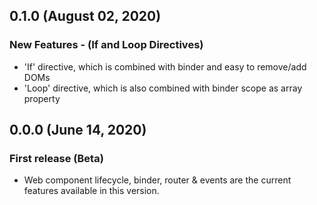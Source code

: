 ## 0.1.0 (August 02, 2020)

### New Features - (If and Loop Directives)

* 'If' directive, which is combined with binder and easy to remove/add DOMs
* 'Loop' directive, which is also combined with binder scope as array property

## 0.0.0 (June 14, 2020)

### First release (Beta)

* Web component lifecycle, binder, router & events are the current features available in this version.
